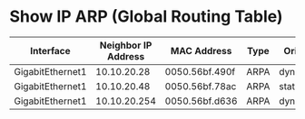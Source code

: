 
# Show IP ARP (Global Routing Table)
| Interface | Neighbor IP Address | MAC Address | Type | Origin | Age | Protocol |
| --------- | ------------------- | ----------- | ---- | ------ | --- | -------- |
| GigabitEthernet1 | 10.10.20.28 | 0050.56bf.490f | ARPA | dynamic | 0 | Internet |
| GigabitEthernet1 | 10.10.20.48 | 0050.56bf.78ac | ARPA | static | - | Internet |
| GigabitEthernet1 | 10.10.20.254 | 0050.56bf.d636 | ARPA | dynamic | 89 | Internet |